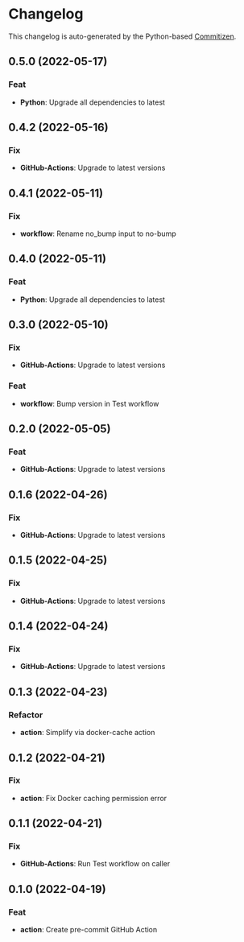 # Changelog

This changelog is auto-generated by the Python-based
[Commitizen](https://commitizen-tools.github.io/commitizen).

## 0.5.0 (2022-05-17)

### Feat

- **Python**: Upgrade all dependencies to latest

## 0.4.2 (2022-05-16)

### Fix

- **GitHub-Actions**: Upgrade to latest versions

## 0.4.1 (2022-05-11)

### Fix

- **workflow**: Rename no_bump input to no-bump

## 0.4.0 (2022-05-11)

### Feat

- **Python**: Upgrade all dependencies to latest

## 0.3.0 (2022-05-10)

### Fix

- **GitHub-Actions**: Upgrade to latest versions

### Feat

- **workflow**: Bump version in Test workflow

## 0.2.0 (2022-05-05)

### Feat

- **GitHub-Actions**: Upgrade to latest versions

## 0.1.6 (2022-04-26)

### Fix

- **GitHub-Actions**: Upgrade to latest versions

## 0.1.5 (2022-04-25)

### Fix

- **GitHub-Actions**: Upgrade to latest versions

## 0.1.4 (2022-04-24)

### Fix

- **GitHub-Actions**: Upgrade to latest versions

## 0.1.3 (2022-04-23)

### Refactor

- **action**: Simplify via docker-cache action

## 0.1.2 (2022-04-21)

### Fix

- **action**: Fix Docker caching permission error

## 0.1.1 (2022-04-21)

### Fix

- **GitHub-Actions**: Run Test workflow on caller

## 0.1.0 (2022-04-19)

### Feat

- **action**: Create pre-commit GitHub Action
